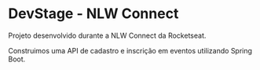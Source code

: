 
# DevStage - NLW Connect

Projeto desenvolvido durante a NLW Connect da Rocketseat.

Construimos uma API de cadastro e inscrição em eventos utilizando Spring Boot.
